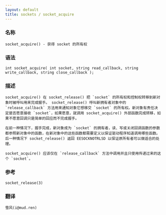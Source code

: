 ```yaml
---
layout: default
title: sockets / socket_acquire
---
```


### 名称

    socket_acquire() - 获得 socket 的所有权

### 语法

    int socket_acquire( int socket, string read_callback, string write_callback, string close_callback );

### 描述

    socket_acquire() 在 socket_release() 把 `socket` 的所有权和控制权转移到新对象时被呼叫用来完成握手。 socket_release() 呼叫新拥有者对象中的 `release_callback` 方法用来通知对象它想移交 `socket` 的所有权。新对象有责任决定是否愿意接收 `socket`，如果愿意，就调用 socket_acquire() 外部函数完成转移，如果不愿意回调只是简单的回应而不完成握手。

    在前一种情况下，握手完成，新对象成为 `socket` 的拥有者，读、写或关闭回调函数的参数都参照新对象中的函数，在新对象中的这些函数都需要定义以保证驱动程序知道调用哪些函数。后一种情况下 socket_release() 返回 EESOCKNOTRLSD 以保证原所有者可以做适合的处理。

    socket_acquire() 应该仅在 `release_callback` 方法中调用并且只使用传递过来的这个 `socket`。

### 参考

    socket_release(3)

### 翻译 ###

    雪风(i@mud.ren)
